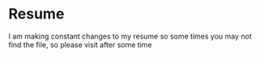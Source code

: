 # Resume
I am making constant changes to my resume so some times you may not find the file, so please visit after some time

